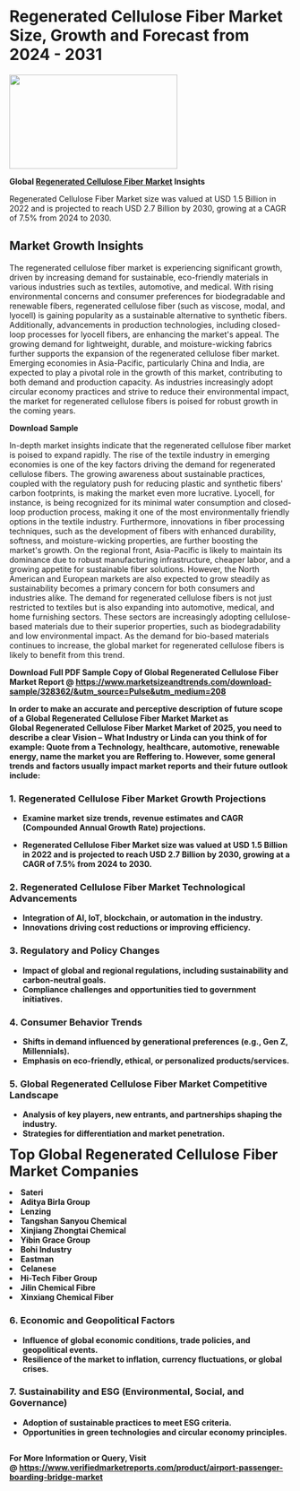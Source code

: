 <H1>Regenerated Cellulose Fiber Market Size, Growth and Forecast from 2024 - 2031</H1><img class="aligncenter size-medium wp-image-584254" src="https://thirdeyenews.in/wp-content/uploads/2024/09/Global-Market-Research-300x168.jpeg" alt="" width="300" height="168" /><p><strong>Global&nbsp;<a href="https://www.marketsizeandtrends.com/download-sample/328362/&amp;utm_source=Pulse&amp;utm_medium=208">Regenerated Cellulose Fiber Market</a> Insights</strong></p><p>Regenerated Cellulose Fiber Market size was valued at USD 1.5 Billion in 2022 and is projected to reach USD 2.7 Billion by 2030, growing at a CAGR of 7.5% from 2024 to 2030.</p><p><h2>Market Growth Insights</h2> <p>The regenerated cellulose fiber market is experiencing significant growth, driven by increasing demand for sustainable, eco-friendly materials in various industries such as textiles, automotive, and medical. With rising environmental concerns and consumer preferences for biodegradable and renewable fibers, regenerated cellulose fiber (such as viscose, modal, and lyocell) is gaining popularity as a sustainable alternative to synthetic fibers. Additionally, advancements in production technologies, including closed-loop processes for lyocell fibers, are enhancing the market's appeal. The growing demand for lightweight, durable, and moisture-wicking fabrics further supports the expansion of the regenerated cellulose fiber market. Emerging economies in Asia-Pacific, particularly China and India, are expected to play a pivotal role in the growth of this market, contributing to both demand and production capacity. As industries increasingly adopt circular economy practices and strive to reduce their environmental impact, the market for regenerated cellulose fibers is poised for robust growth in the coming years.</p> <p><strong>Download Sample</strong></p> <p>In-depth market insights indicate that the regenerated cellulose fiber market is poised to expand rapidly. The rise of the textile industry in emerging economies is one of the key factors driving the demand for regenerated cellulose fibers. The growing awareness about sustainable practices, coupled with the regulatory push for reducing plastic and synthetic fibers' carbon footprints, is making the market even more lucrative. Lyocell, for instance, is being recognized for its minimal water consumption and closed-loop production process, making it one of the most environmentally friendly options in the textile industry. Furthermore, innovations in fiber processing techniques, such as the development of fibers with enhanced durability, softness, and moisture-wicking properties, are further boosting the market's growth. On the regional front, Asia-Pacific is likely to maintain its dominance due to robust manufacturing infrastructure, cheaper labor, and a growing appetite for sustainable fiber solutions. However, the North American and European markets are also expected to grow steadily as sustainability becomes a primary concern for both consumers and industries alike. The demand for regenerated cellulose fibers is not just restricted to textiles but is also expanding into automotive, medical, and home furnishing sectors. These sectors are increasingly adopting cellulose-based materials due to their superior properties, such as biodegradability and low environmental impact. As the demand for bio-based materials continues to increase, the global market for regenerated cellulose fibers is likely to benefit from this trend.</p> <p><strong></p><p><span class=""><strong>Download Full PDF Sample Copy of Global Regenerated Cellulose Fiber Market Report</strong> @ <a href="https://www.marketsizeandtrends.com/download-sample/328362/&amp;utm_source=Pulse&amp;utm_medium=208" target="_blank">https://www.marketsizeandtrends.com/download-sample/328362/&amp;utm_source=Pulse&amp;utm_medium=208</a></span></p><p>In order to make an accurate and perceptive description of future scope of a Global&nbsp;Regenerated Cellulose Fiber Market Market as Global&nbsp;Regenerated Cellulose Fiber Market Market of 2025, you need to describe a clear Vision &ndash; What Industry or Linda can you think of for example: Quote from a Technology, healthcare, automotive, renewable energy, name the market you are Reffering to. However, some general trends and factors usually impact market reports and their future outlook include:</p><h3>1.&nbsp;<strong>Regenerated Cellulose Fiber Market Growth Projections</strong></h3><ul><li>Examine market size trends, revenue estimates and CAGR (Compounded Annual Growth Rate) projections.</li><li><p>Regenerated Cellulose Fiber Market size was valued at USD 1.5 Billion in 2022 and is projected to reach USD 2.7 Billion by 2030, growing at a CAGR of 7.5% from 2024 to 2030.</p></li></ul><h3>2.&nbsp;<strong>Regenerated Cellulose Fiber Market Technological Advancements</strong></h3><ul><li>Integration of AI, IoT, blockchain, or automation in the industry.</li><li>Innovations driving cost reductions or improving efficiency.</li></ul><h3>3.&nbsp;<strong>Regulatory and Policy Changes</strong></h3><ul><li>Impact of global and regional regulations, including sustainability and carbon-neutral goals.</li><li>Compliance challenges and opportunities tied to government initiatives.</li></ul><h3>4.&nbsp;<strong>Consumer Behavior Trends</strong></h3><ul><li>Shifts in demand influenced by generational preferences (e.g., Gen Z, Millennials).</li><li>Emphasis on eco-friendly, ethical, or personalized products/services.</li></ul><h3>5.&nbsp;<strong>Global Regenerated Cellulose Fiber Market Competitive Landscape</strong></h3><ul><li>Analysis of key players, new entrants, and partnerships shaping the industry.</li><li>Strategies for differentiation and market penetration.</li></ul><p data-pm-slice="1 1 []"><span style="color: inherit; font-family: inherit; font-size: 25px;">Top Global Regenerated Cellulose Fiber Market Companies</span></p><div class="" data-test-id=""><p><li>Sateri</li><li> Aditya Birla Group</li><li> Lenzing</li><li> Tangshan Sanyou Chemical</li><li> Xinjiang Zhongtai Chemical</li><li> Yibin Grace Group</li><li> Bohi Industry</li><li> Eastman</li><li> Celanese</li><li> Hi-Tech Fiber Group</li><li> Jilin Chemical Fibre</li><li> Xinxiang Chemical Fiber</li></p></div><h3>6.&nbsp;<strong>Economic and Geopolitical Factors</strong></h3><ul><li>Influence of global economic conditions, trade policies, and geopolitical events.</li><li>Resilience of the market to inflation, currency fluctuations, or global crises.</li></ul><h3>7.&nbsp;<strong>Sustainability and ESG (Environmental, Social, and Governance)</strong></h3><ul><li>Adoption of sustainable practices to meet ESG criteria.</li><li>Opportunities in green technologies and circular economy principles.</li></ul><h2><strong style="font-size: 14px;">For More Information or Query, Visit @&nbsp;</strong><a style="background-color: #ffffff; font-size: 14px;" href="https://www.marketsizeandtrends.com/report/regenerated-cellulose-fiber-market/" target="_blank">https://www.verifiedmarketreports.com/product/airport-passenger-boarding-bridge-market</a></h2>
